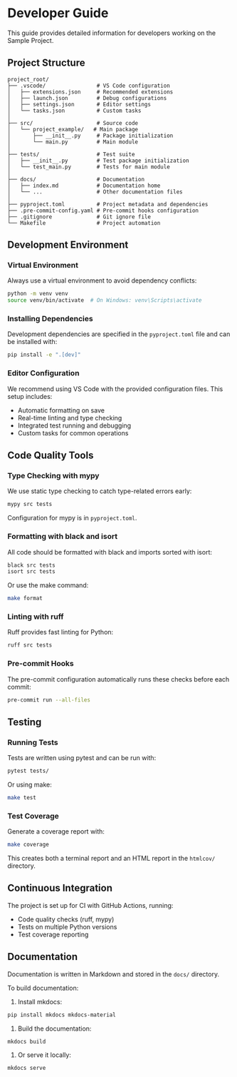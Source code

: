 # Developer Guide

This guide provides detailed information for developers working on the Sample Project.

## Project Structure

```text
project_root/
├── .vscode/                # VS Code configuration
│   ├── extensions.json     # Recommended extensions
│   ├── launch.json         # Debug configurations
│   ├── settings.json       # Editor settings
│   └── tasks.json          # Custom tasks
│
├── src/                    # Source code
│   └── project_example/   # Main package
│       ├── __init__.py     # Package initialization
│       └── main.py         # Main module
│
├── tests/                  # Test suite
│   ├── __init__.py         # Test package initialization
│   └── test_main.py        # Tests for main module
│
├── docs/                   # Documentation
│   ├── index.md            # Documentation home
│   └── ...                 # Other documentation files
│
├── pyproject.toml          # Project metadata and dependencies
├── .pre-commit-config.yaml # Pre-commit hooks configuration
├── .gitignore              # Git ignore file
└── Makefile                # Project automation
```

## Development Environment

### Virtual Environment

Always use a virtual environment to avoid dependency conflicts:

```bash
python -m venv venv
source venv/bin/activate  # On Windows: venv\Scripts\activate
```

### Installing Dependencies

Development dependencies are specified in the `pyproject.toml` file and can be installed with:

```bash
pip install -e ".[dev]"
```

### Editor Configuration

We recommend using VS Code with the provided configuration files. This setup includes:

- Automatic formatting on save
- Real-time linting and type checking
- Integrated test running and debugging
- Custom tasks for common operations

## Code Quality Tools

### Type Checking with mypy

We use static type checking to catch type-related errors early:

```bash
mypy src tests
```

Configuration for mypy is in `pyproject.toml`.

### Formatting with black and isort

All code should be formatted with black and imports sorted with isort:

```bash
black src tests
isort src tests
```

Or use the make command:

```bash
make format
```

### Linting with ruff

Ruff provides fast linting for Python:

```bash
ruff src tests
```

### Pre-commit Hooks

The pre-commit configuration automatically runs these checks before each commit:

```bash
pre-commit run --all-files
```

## Testing

### Running Tests

Tests are written using pytest and can be run with:

```bash
pytest tests/
```

Or using make:

```bash
make test
```

### Test Coverage

Generate a coverage report with:

```bash
make coverage
```

This creates both a terminal report and an HTML report in the `htmlcov/` directory.

## Continuous Integration

The project is set up for CI with GitHub Actions, running:

- Code quality checks (ruff, mypy)
- Tests on multiple Python versions
- Test coverage reporting

## Documentation

Documentation is written in Markdown and stored in the `docs/` directory.

To build documentation:

1. Install mkdocs:

```bash
pip install mkdocs mkdocs-material
```

1. Build the documentation:

```bash
mkdocs build
```

1. Or serve it locally:

```bash
mkdocs serve
```
